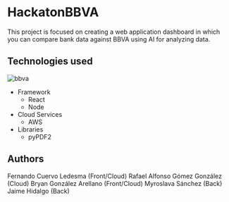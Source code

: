 ﻿# HackatonBBVA
 
 This project is focused on creating a web application dashboard in which you can compare bank data against BBVA using AI for analyzing data.
 
 ## Technologies used
 ![bbva](https://brandemia.org/contenido/subidas/2019/04/logo-bbva.jpg)
 
* Framework
  * React
  * Node
* Cloud Services
  * AWS
* Libraries
  * pyPDF2   

## Authors
Fernando Cuervo Ledesma (Front/Cloud)
Rafael Alfonso Gómez González (Cloud)
Bryan González Arellano (Front/Cloud)
Myroslava Sánchez (Back)
Jaime Hidalgo (Back)
